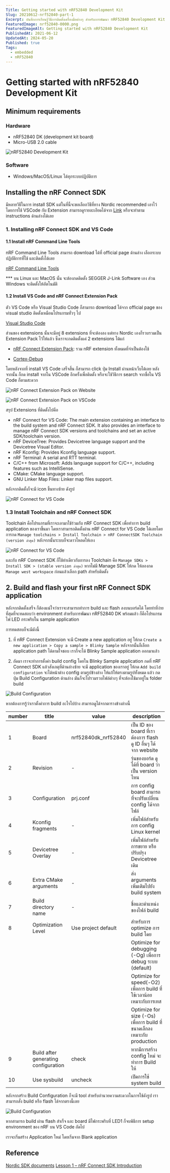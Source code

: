 ```yaml
---
Title: Getting started with nRF52840 Development Kit
Slug: 20210612-nrf52840-part-1
Excerpt: บันทึกการเรียนรู้วิธีการติดตั้งเครื่องมือต่างๆ สำหรับการพัฒนา nRF52840 Development Kit Board
FeaturedImage: nrf52840-0000.png
FeaturedImageAlt: Getting started with nRF52840 Development Kit
PublishedAt: 2021-06-12
UpdatedAt: 2024-05-20
Published: true
Tags:
  - embedded
  - nRF52840
---
```


# Getting started with nRF52840 Development Kit

## Minimum requirements

### Hardware
  - nRF52840 DK (development kit board)
  - Micro-USB 2.0 cable

![nRF52840 Development Kit](nrf52840-0001.png)

### Software
  - Windows/MacOS/Linux ได้ทุกระบบปฏิบัติการ

## Installing the nRF Connect SDK

มีหลายวิธีในการ install SDK แต่ในที่นี้จะขอเลือกวิธีที่ทาง Nordic recommended เอาไว้ โดยการใช้ VSCode กับ Extension สามารถดูรายละเอียดได้จาก [Link](https://docs.nordicsemi.com/bundle/ncs-latest/page/nrf/installation.html) หรือจะทำตาม instructions ด้านล่างได้เลย

### 1. Installing nRF Connect SDK and VS Code

#### 1.1 Install nRF Command Line Tools

nRF Command Line Tools สามารถ download ได้ที่ official page ด้านล่าง เลือกระบบปฏิบัติการที่ใช้ และติดตั้งได้เลย

[nRF Command Line Tools](https://www.nordicsemi.com/Products/Development-tools/nRF-Command-Line-Tools)

*** บน Linux และ MacOS นั้น จะต้องกดติดตั้ง SEGGER J-Link Software เอง ส่วน Windows จะติดตั้งให้อัตโนมัติ

#### 1.2 Install VS Code and nRF Connect Extension Pack

ตัว VS Code หรือ Visual Studio Code ก็สามารถ download ได้จาก official page ของ visual studio ติดตั้งเหมือนโปรแกรมทั่วๆ ไป

[Visual Studio Code](https://code.visualstudio.com/Download)

ส่วนของ extensions นั้นจะมีอยู่ 8 extensions ที่จะต้องลง แต่ทาง Nordic เองก็รวบรวมเป็น Extension Pack ไว้ให้แล้ว ซึ่งเราจะกดติดตั้งแค่ 2 extensions ได้แก่

  - [nRF Connect Extension Pack](https://marketplace.visualstudio.com/items?itemName=nordic-semiconductor.nrf-connect-extension-pack): รวม nRF extension ทั้งหมดที่จำเป็นต้องใช้

  - [Cortex-Debug](https://marketplace.visualstudio.com/items?itemName=marus25.cortex-debug)

โดยหลังจากที่ install VS Code เสร็จสิ้น ก็สามารถ click ปุ่ม Install ผ่านหน้าเว็บได้เลย หลังจากนั้น ก็กด install จากใน VSCode อีกครั้งเพื่อติดตั้ง หรือจะใช้วิธีการ search จากชื่อใน VS Code ก็ตามสะดวก

![nRF Connect Extension Pack on Website](nrf52840-0002.png)

![nRF Connect Extension Pack on VSCode](nrf52840-0003.png)

สรุป Extensions ที่ติดตั้งไปคือ

  - nRF Connect for VS Code: The main extension containing an interface to the build system and nRF Connect SDK. It also provides an interface to manage nRF Connect SDK versions and toolchains and set an active SDK/toolchain version.
  - nRF DeviceTree: Provides Devicetree language support and the Devicetree Visual Editor.
  - nRF Kconfig: Provides Kconfig language support.
  - nRF Terminal: A serial and RTT terminal.
  - C/C++ from Microsoft: Adds language support for C/C++, including features such as IntelliSense.
  - CMake: CMake language support.
  - GNU Linker Map Files: Linker map files support.

หลังจากติดตั้งก็จะมี icon ขึ้นทางซ้าย ดังรูป

![nRF Connect for VS Code](nrf52840-0004.png)

### 1.3 Install Toolchain and nRF Connect SDK

Toolchain คือโปรแกรมที่เราจะเอามาใช้ร่วมกับ nRF Connect SDK เพื่อทำการ build application ของเราขึ้นมา โดยเราสามารถติดตั้งผ่าน nRF Connect for VS Code ได้เลยโดยการกด `Manage toolchains > Install Toolchain > nRF ConnectSDK Toolchain (version ล่าสุด)` หลังจากนั้นระบบก็จะดาวโหลดให้เอง

![nRF Connect for VS Code](nrf52840-0005.png)

และกับ nRF Connect SDK ก็ใช้ท่าเดียวกับการลง Toolchain คือ `Manage SDKs > Install SDK > (stable version ล่าสุด)`
หากไม่มี Manage SDK ให้กด ให้ลองกด `Manage west workspace` ก่อนแล้วเลือก path สำหรับติดตั้ง

## 2. Build and flash your first nRF Connect SDK application

หลังจากติดตั้งเสร็จ ก็ต้องแน่ใจว่าเราจะสามารถทำการ build และ flash ลงบนบอร์ดได้ โดยท่าที่ง่ายที่สุดที่จะทดสอบว่า environment สำหรับการพัฒนา nRF52840 DK พร้อมแล้ว ก็คือโปรแกรมไฟ LED กระพริบใน sample application

การทดสอบก็จะมีดังนี้

1. ที่ nRF Connect Extension จะมี Create a new application อยู่ ให้กด `Create a new application > Copy a sample > Blinky Sample` หลังจากนั้นก็เลือก application path ได้ตามใจชอบ เราก็จะได้ Blinky Sample application ออกมาแล้ว

2. ถัดมา เราจะทำการตั้งค่า build config โดยใน Blinky Sample application กดที่ nRF Connect SDK แล้วสังเกตุที่ด้านล่างซ้าย จะมี application ของเราอยู่ ให้กด `Add build configuration` จะได้หน้าต่าง config ตามรูปข้างล่าง ให้แก้ให้ตรงตามรูปทั้งหมด แล้ว กดปุ่ม Build Configuration ด้านล่าง มันก็จะไปรวมรวบไฟล์ต่างๆ ที่จะต้องใช้มาอยู่ใน folder build

![Build Configuration](nrf52840-0006.png)

หากต้องการรู้ว่าเราตั้งค่าการ build อะไรไปบ้าง สามารถดูได้จากตารางข้างล่างนี้

| number | title                                | value               | description                                                        |
| ------ | ------------------------------------ | ------------------- | ------------------------------------------------------------------ |
| 1      | Board                                | nrf52840dk_nrf52840 | เป็น ID ของ board ที่เราต้องการ flash ดู ID อื่นๆ ได้จาก website           |
| 2      | Revision                             | -                   | รุ่นของบอร์ด  ดูได้ที่ board ว่าเป็น version ไหน                            |
| 3      | Configuration                        | prj.conf            | การ config board สามารถที่จะปรับเปลี่ยน config ได้จากไฟล์                 |
| 4      | Kconfig fragments                    | -                   | เพิ่มไฟล์สำหรับการ config Linux kernel                                  |
| 5      | Devicetree Overlay                   | -                   | เพิ่มไฟล์สำหรับการขยาย หรือปรับปรุง Devicetree เดิม                         |
| 6      | Extra CMake arguments                | -                   | ส่ง arguments เพิ่มเติมไปยัง build system                               |
| 7      | Build directory name                 | -                   | ชื่อและตำแหน่งของไฟล์ build                                             |
| 8      | Optimization Level                   | Use project default | สำหรับการ optimize การ build โดย                                     |
|        |                                      |                     | Optimize for debugging (-Og) เพื่อการ debug ระบบ (default)           |
|        |                                      |                     | Optimize for speed(-O2) เพื่อการ build ที่ใช้เวลาน้อย เหมาะกับการเทส      |
|        |                                      |                     | Optimize for size (-Os) เพื่อการ build ที่ขนาดเล็กลง เหมาะกับ production |
| 9      | Build after generating configuration | check               | หากมีการสร้าง config ใหม่ จะทำการ Build ให้                             |
| 10     | Use sysbuild                         | uncheck             | เปิดการใช้ system build                                              |

หลังจากสร้าง Build Configuration ก็จะมี tool สำหรับอำนวยความสะดวกในการใช้ดังรูป เราสามารถสั่ง build หรือ flash ได้จากตรงนี้เลย

![Build Configuration](nrf52840-0007.png)

หากสามารถ build ผ่าน flash สำเร็จ และ board มีไฟกระพริบที่ LED1 ก็จบพิธีการ setup environment ของ nRF บน VS Code ถัดไป

เราจะเริ่มสร้าง Application ใหม่ โดยเริ่มจาก Blank application

## Reference
[Nordic SDK documents](https://docs.nordicsemi.com/bundle/ncs-latest/page/nrf/index.html)
[Lesson 1 – nRF Connect SDK Introduction](https://academy.nordicsemi.com/courses/nrf-connect-sdk-fundamentals/lessons/lesson-1-nrf-connect-sdk-introduction/)

